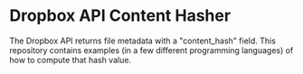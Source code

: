 # Dropbox API Content Hasher

The Dropbox API returns file metadata with a "content_hash" field.  This repository contains examples (in a few different programming languages) of how to compute that hash value.
